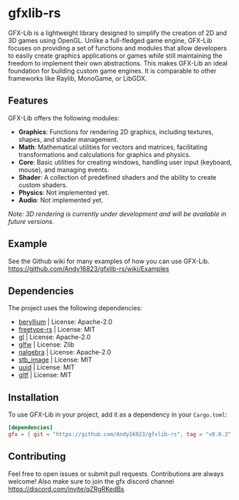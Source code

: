 # gfxlib-rs
GFX-Lib is a lightweight library designed to simplify the creation of 2D and 3D games using OpenGL. Unlike a full-fledged game engine, GFX-Lib focuses on providing a set of functions and modules that allow developers to easily create graphics applications or games while still maintaining the freedom to implement their own abstractions. This makes GFX-Lib an ideal foundation for building custom game engines. It is comparable to other frameworks like Raylib, MonoGame, or LibGDX.

## Features
GFX-Lib offers the following modules:

- **Graphics**: Functions for rendering 2D graphics, including textures, shapes, and shader management.
- **Math**: Mathematical utilities for vectors and matrices, facilitating transformations and calculations for graphics and physics.
- **Core**: Basic utilities for creating windows, handling user input (keyboard, mouse), and managing events.
- **Shader**: A collection of predefined shaders and the ability to create custom shaders.
- **Physics**: Not implemented yet.
- **Audio**: Not implemented yet.

*Note: 3D rendering is currently under development and will be available in future versions.*

## Example
See the Github wiki for many examples of how you can use GFX-Lib. 
https://github.com/Andy16823/gfxlib-rs/wiki/Examples

## Dependencies
The project uses the following dependencies:
- [beryllium](https://crates.io/crates/beryllium) | License: Apache-2.0
- [freetype-rs](https://crates.io/crates/freetype-rs) | License: MIT
- [gl](https://crates.io/crates/gl) | License: Apache-2.0
- [glfw](https://crates.io/crates/glfw) | License: Zlib
- [nalgebra](https://crates.io/crates/nalgebra) | License: Apache-2.0
- [stb_image](https://crates.io/crates/stb_image) | License: MIT
- [uuid](https://crates.io/crates/uuid) | License: MIT
- [gltf](https://github.com/gltf-rs/gltf) | License: MIT

## Installation
To use GFX-Lib in your project, add it as a dependency in your `Cargo.toml`:

```toml
[dependencies]
gfx = { git = "https://github.com/Andy16823/gfxlib-rs", tag = "v0.0.2" }
```

## Contributing
Feel free to open issues or submit pull requests. Contributions are always welcome! Also make sure to join the gfx discord channel https://discord.com/invite/qZRgRKedBs
